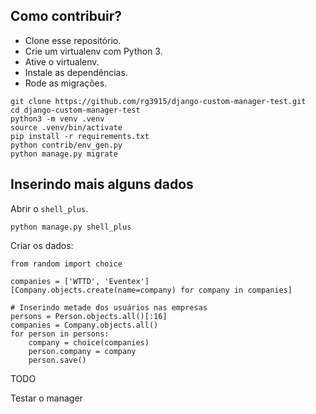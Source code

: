 ## Como contribuir?

* Clone esse repositório.
* Crie um virtualenv com Python 3.
* Ative o virtualenv.
* Instale as dependências.
* Rode as migrações.

```
git clone https://github.com/rg3915/django-custom-manager-test.git
cd django-custom-manager-test
python3 -m venv .venv
source .venv/bin/activate
pip install -r requirements.txt
python contrib/env_gen.py
python manage.py migrate
```

## Inserindo mais alguns dados

Abrir o `shell_plus`.

```
python manage.py shell_plus
```

Criar os dados:

```
from random import choice

companies = ['WTTD', 'Eventex']
[Company.objects.create(name=company) for company in companies]

# Inserindo metade dos usuários nas empresas
persons = Person.objects.all()[:16]
companies = Company.objects.all()
for person in persons:
    company = choice(companies)
    person.company = company
    person.save()
```

TODO

Testar o manager

